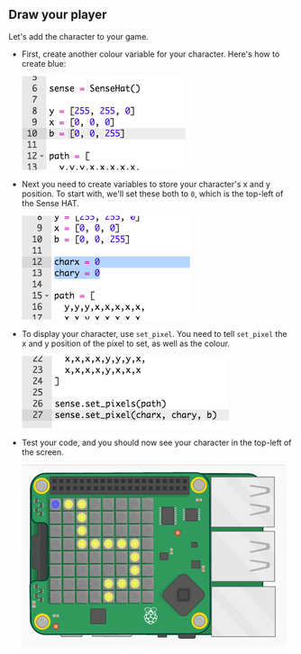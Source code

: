 ## Draw your player

Let's add the character to your game.

+ First, create another colour variable for your character. Here's how to create blue:
    
    ![screenshot](images/tightrope-blue.png)

+ Next you need to create variables to store your character's x and y position. To start with, we'll set these both to `0`, which is the top-left of the Sense HAT.
    
    ![скриншот](images/tightrope-xy.png)

+ To display your character, use `set_pixel`. You need to tell `set_pixel` the x and y position of the pixel to set, as well as the colour.
    
    ![скриншот](images/tightrope-set-pixel.png)

+ Test your code, and you should now see your character in the top-left of the screen.
    
    ![screenshot](images/tightrope-final.png)